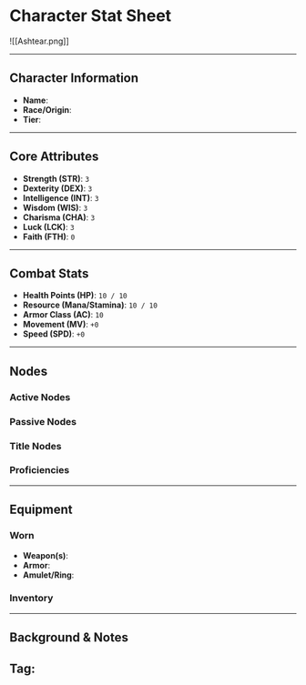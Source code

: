 # Character Stat Sheet

![[Ashtear.png]]

---

## Character Information
- **Name**: 
- **Race/Origin**: 
- **Tier**: 

---

## Core Attributes
- **Strength (STR)**: `3`
- **Dexterity (DEX)**: `3`
- **Intelligence (INT)**: `3`
- **Wisdom (WIS)**: `3`
- **Charisma (CHA)**: `3`
- **Luck (LCK)**: `3`
- **Faith (FTH)**: `0`

---

## Combat Stats
- **Health Points (HP)**: `10 / 10`
- **Resource (Mana/Stamina)**: `10 / 10`
- **Armor Class (AC)**: `10`
- **Movement (MV)**: `+0`
- **Speed (SPD)**: `+0`
---

## Nodes
### Active Nodes


### Passive Nodes


### Title Nodes


### Proficiencies 


---

## Equipment
### Worn
- **Weapon(s)**: 
- **Armor**: 
- **Amulet/Ring**: 

### Inventory

---

## Background & Notes
**Tag**: 
- 
